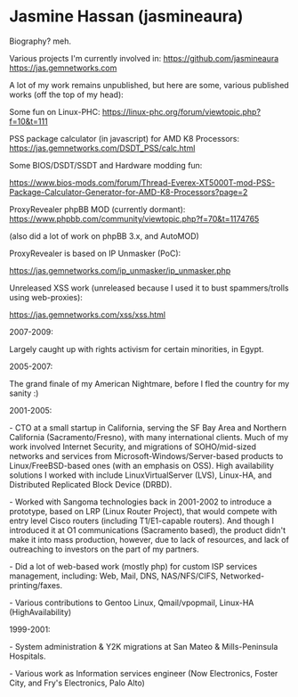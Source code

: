 # Jasmine Hassan (jasmineaura)

Biography? meh.

Various projects I'm currently involved in: <https://github.com/jasmineaura>
<https://jas.gemnetworks.com>

A lot of my work remains unpublished, but here are some, various published
works (off the top of my head):

Some fun on Linux-PHC: https://linux-phc.org/forum/viewtopic.php?f=10&t=111

PSS package calculator (in javascript) for AMD K8 Processors:
<https://jas.gemnetworks.com/DSDT_PSS/calc.html>

Some BIOS/DSDT/SSDT and Hardware modding fun:

<https://www.bios-mods.com/forum/Thread-Everex-XT5000T-mod-PSS-Package-Calculator-Generator-for-AMD-K8-Processors?page=2>

ProxyRevealer phpBB MOD (currently dormant):
https://www.phpbb.com/community/viewtopic.php?f=70&t=1174765

(also did a lot of work on phpBB 3.x, and AutoMOD)

ProxyRevealer is based on IP Unmasker (PoC):

<https://jas.gemnetworks.com/ip_unmasker/ip_unmasker.php>

Unreleased XSS work (unreleased because I used it to bust spammers/trolls
using web-proxies):

<https://jas.gemnetworks.com/xss/xss.html>

2007-2009:

Largely caught up with rights activism for certain minorities, in Egypt.

2005-2007:

The grand finale of my American Nightmare, before I fled the country for my
sanity :)

2001-2005:

\- CTO at a small startup in California, serving the SF Bay Area and Northern
California (Sacramento/Fresno), with many international clients. Much of my
work involved Internet Security, and migrations of SOHO/mid-sized networks and
services from Microsoft-Windows/Server-based products to Linux/FreeBSD-based
ones (with an emphasis on OSS). High availability solutions I worked with
include LinuxVirtualServer (LVS), Linux-HA, and Distributed Replicated Block
Device (DRBD).

\- Worked with Sangoma technologies back in 2001-2002 to introduce a
prototype, based on LRP (Linux Router Project), that would compete with entry
level Cisco routers (including T1/E1-capable routers). And though I introduced
it at O1 communications (Sacramento based), the product didn't make it into
mass production, however, due to lack of resources, and lack of outreaching to
investors on the part of my partners.

\- Did a lot of web-based work (mostly php) for custom ISP services
management, including: Web, Mail, DNS, NAS/NFS/CIFS, Networked-printing/faxes.

\- Various contributions to Gentoo Linux, Qmail/vpopmail, Linux-HA
(HighAvailability)

1999-2001:

\- System administration & Y2K migrations at San Mateo & Mills-Peninsula
Hospitals.

\- Various work as Information services engineer (Now Electronics, Foster
City, and Fry's Electronics, Palo Alto)


